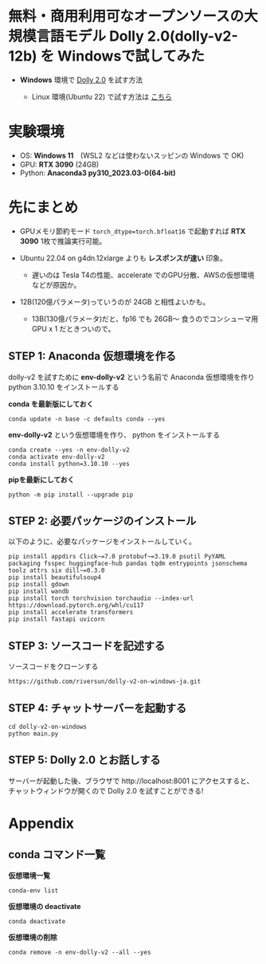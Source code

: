 # 無料・商用利用可なオープンソースの大規模言語モデル Dolly 2.0(dolly-v2-12b) を Windowsで試してみた

- **Windows** 環境で [Dolly 2.0](https://huggingface.co/databricks/dolly-v2-12b) を試す方法

  - Linux 環境(Ubuntu 22) で試す方法は [こちら](https://qiita.com/riversun/items/7c45580f1a098b041528)

# 実験環境

- OS: **Windows 11**　(WSL2 などは使わないスッピンの Windows で OK)
- GPU: **RTX 3090** (24GB)
- Python: **Anaconda3 py310_2023.03-0(64-bit)**

# 先にまとめ

- GPUメモリ節約モード `torch_dtype=torch.bfloat16` で起動すれば **RTX 3090** 1枚で推論実行可能。


- Ubuntu 22.04 on g4dn.12xlarge よりも **レスポンスが速い** 印象。 
  - 遅いのは Tesla T4の性能、accelerate でのGPU分散、AWSの仮想環境などが原因か。


- 12B(120億パラメータ)っていうのが 24GB と相性よいかも。
  - 13B(130億パラメータ)だと、fp16 でも 26GB～ 食うのでコンシューマ用GPU x 1 だときついので。

## STEP 1: Anaconda 仮想環境を作る

dolly-v2 を試すために **env-dolly-v2** という名前で Anaconda 仮想環境を作り python 3.10.10 をインストールする

**conda を最新版にしておく**

```
conda update -n base -c defaults conda --yes
```

**env-dolly-v2** という仮想環境を作り、 python をインストールする

```
conda create --yes -n env-dolly-v2
conda activate env-dolly-v2
conda install python=3.10.10 --yes
```

**pipを最新にしておく**

```
python -m pip install --upgrade pip
```

## STEP 2: 必要パッケージのインストール

以下のように、必要なパッケージをインストールしていく。

```
pip install appdirs Click~=7.0 protobuf~=3.19.0 psutil PyYAML packaging fsspec huggingface-hub pandas tqdm entrypoints jsonschema toolz attrs six dill~=0.3.0
pip install beautifulsoup4
pip install gdown
pip install wandb
pip install torch torchvision torchaudio --index-url https://download.pytorch.org/whl/cu117
pip install accelerate transformers
pip install fastapi uvicorn
```


## STEP 3: ソースコードを記述する

ソースコードをクローンする

```
https://github.com/riversun/dolly-v2-on-windows-ja.git
```

## STEP 4: チャットサーバーを起動する

```
cd dolly-v2-on-windows
python main.py
```


## STEP 5: Dolly 2.0 とお話しする

サーバーが起動した後、ブラウザで http://localhost:8001 にアクセスすると、チャットウィンドウが開くので Dolly 2.0 を試すことができる!


# Appendix

## conda コマンド一覧

**仮想環境一覧**

```
conda-env list
```

**仮想環境の deactivate**


```
conda deactivate
```

**仮想環境の削除**


```
conda remove -n env-dolly-v2 --all --yes
```
